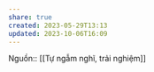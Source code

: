 ```yaml
---
share: true
created: 2023-05-29T13:13
updated: 2023-10-06T16:09
---
```

Nguồn:: [[Tự ngẫm nghĩ, trải nghiệm]]
